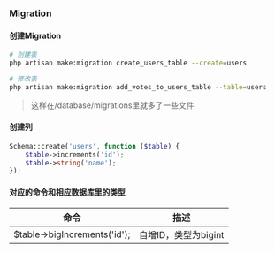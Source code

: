### Migration

#### 创建Migration
```bash
# 创建表
php artisan make:migration create_users_table --create=users

# 修改表
php artisan make:migration add_votes_to_users_table --table=users
```
> 这样在/database/migrations里就多了一些文件

#### 创建列
```php
Schema::create('users', function ($table) {
    $table->increments('id');
    $table->string('name');
});
```

#### 对应的命令和相应数据库里的类型
|命令   | 描述 |
|:----:|:----:|
|$table->bigIncrements('id');|自增ID，类型为bigint|